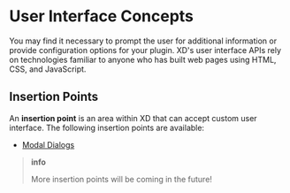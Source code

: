 # User Interface Concepts

You may find it necessary to prompt the user for additional information or provide configuration options for your plugin. XD's user interface APIs rely on technologies familiar to anyone who has built web pages using HTML, CSS, and JavaScript.

## Insertion Points

An **insertion point** is an area within XD that can accept custom user interface. The following insertion points are available:

* [Modal Dialogs](./dialogs.md)

> **info**
>
> More insertion points will be coming in the future!
